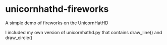 # unicornhathd-fireworks
A simple demo of fireworks on the UnicornHatHD

I included my own version of unicornhathd.py that contains draw_line() and draw_circle()
